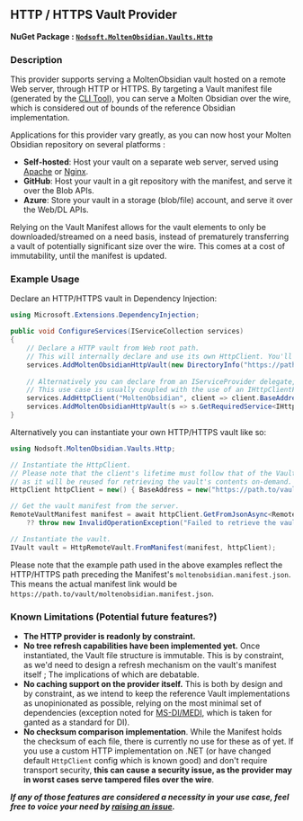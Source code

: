 ## HTTP / HTTPS Vault Provider
**NuGet Package : [`Nodsoft.MoltenObsidian.Vaults.Http`](https://www.nuget.org/packages/Nodsoft.MoltenObsidian.Vaults.Http)**

### Description
This provider supports serving a MoltenObsidian vault hosted on a remote Web server, through HTTP or HTTPS. By targeting a Vault manifest file (generated by the [CLI Tool](/Nodsoft.MoltenObsidian.Tool)), you can serve a Molten Obsidian over the wire, which is considered out of bounds of the reference Obsidian implementation. 

Applications for this provider vary greatly, as you can now host your Molten Obsidian repository on several platforms :
- **Self-hosted**: Host your vault on a separate web server, served using [Apache](https://httpd.apache.org/) or [Nginx](https://nginx.org/).
- **GitHub**: Host your vault in a git repository with the manifest, and serve it over the Blob APIs.
- **Azure**: Store your vault in a storage (blob/file) account, and serve it over the Web/DL APIs.

Relying on the Vault Manifest allows for the vault elements to only be downloaded/streamed on a need basis, instead of prematurely transferring a vault of potentially significant size over the wire. This comes at a cost of immutability, until the manifest is updated.

### Example Usage
Declare an HTTP/HTTPS vault in Dependency Injection: 
```csharp
using Microsoft.Extensions.DependencyInjection; 

public void ConfigureServices(IServiceCollection services) 
{
	// Declare a HTTP vault from Web root path.
	// This will internally declare and use its own HttpClient. You'll usually avoid this in production-grade scenarions.
	services.AddMoltenObsidianHttpVault(new DirectoryInfo("https://path.to/vault"));
	
	// Alternatively you can declare from an IServiceProvider delegate, returning a HttpClient.
	// This use case is usually coupled with the use of an IHttpClientFactory to manage the lifetime of the client.
	services.AddHttpClient("MoltenObsidian", client => client.BaseAddress = new("https://path.to/vault"));
	services.AddMoltenObsidianHttpVault(s => s.GetRequiredService<IHttpClientFactory>().CreateClient("MoltenObsidian"));
}
```

Alternatively you can instantiate your own HTTP/HTTPS vault like so:
```cs
using Nodsoft.MoltenObsidian.Vaults.Http;

// Instantiate the HttpClient.
// Please note that the client's lifetime must follow that of the Vault itself, 
// as it will be reused for retrieving the vault's contents on-demand.
HttpClient httpClient = new() { BaseAddress = new("https://path.to/vault") };

// Get the vault manifest from the server.
RemoteVaultManifest manifest = await httpClient.GetFromJsonAsync<RemoteVaultManifest>("moltenobsidian.manifest.json") 
	?? throw new InvalidOperationException("Failed to retrieve the vault manifest from the server.");

// Instantiate the vault.
IVault vault = HttpRemoteVault.FromManifest(manifest, httpClient);
```

Please note that the example path used in the above examples reflect the HTTP/HTTPS path preceding the Manifest's `moltenobsidian.manifest.json`. This means the actual manifest link would be `https://path.to/vault/moltenobsidian.manifest.json`.

### Known Limitations (Potential future features?)
 - **The HTTP provider is readonly by constraint.**
 - **No tree refresh capabilities have been implemented yet.** Once instantiated, the Vault file structure is immutable. This is by constraint, as we'd need to design a refresh mechanism on the vault's manifest itself ; The implications of which are debatable.
 - **No caching support on the provider itself.** This is both by design and by constraint, as we intend to keep the reference Vault implementations as unopinionated as possible, relying on the most minimal set of dependencies (exception noted for [MS-DI/MEDI](https://learn.microsoft.com/en-us/dotnet/core/extensions/dependency-injection), which is taken for ganted as a standard for DI).
 - **No checksum comparison implementation**. While the Manifest holds the checksum of each file, there is currently no use for these as of yet. If you use a custom HTTP implementation on .NET (or have changed default `HttpClient` config which is known good) and don't require transport security, **this can cause a security issue, as the provider may in worst cases serve tampered files over the wire**.


***If any of those features are considered a necessity in your use case, feel free to voice your need by [raising an issue](https://github.com/Nodsoft/MoltenObsidian/issues).***
